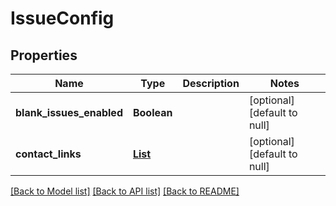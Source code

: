 # IssueConfig
## Properties

| Name | Type | Description | Notes |
|------------ | ------------- | ------------- | -------------|
| **blank\_issues\_enabled** | **Boolean** |  | [optional] [default to null] |
| **contact\_links** | [**List**](IssueConfigContactLink.md) |  | [optional] [default to null] |

[[Back to Model list]](../README.md#documentation-for-models) [[Back to API list]](../README.md#documentation-for-api-endpoints) [[Back to README]](../README.md)

